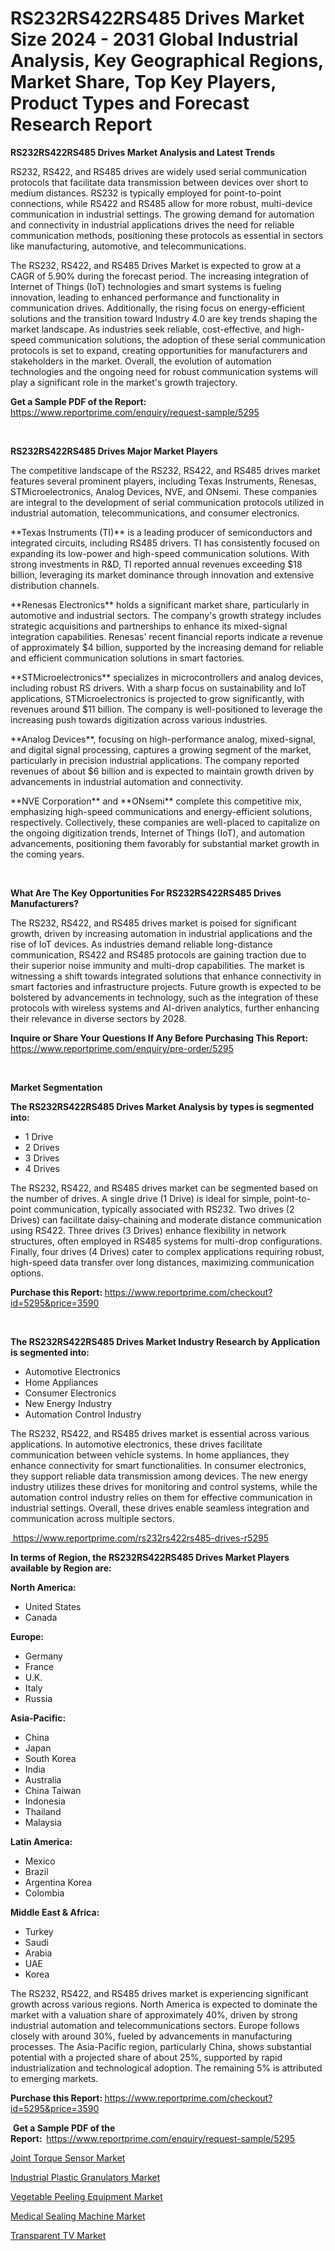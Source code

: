 <p><h1>RS232RS422RS485 Drives Market Size 2024 - 2031 Global Industrial Analysis, Key Geographical Regions, Market Share, Top Key Players, Product Types and Forecast Research Report</h1></p><p><strong>RS232RS422RS485 Drives Market Analysis and Latest Trends</strong></p>
<p><p>RS232, RS422, and RS485 drives are widely used serial communication protocols that facilitate data transmission between devices over short to medium distances. RS232 is typically employed for point-to-point connections, while RS422 and RS485 allow for more robust, multi-device communication in industrial settings. The growing demand for automation and connectivity in industrial applications drives the need for reliable communication methods, positioning these protocols as essential in sectors like manufacturing, automotive, and telecommunications.</p><p>The RS232, RS422, and RS485 Drives Market is expected to grow at a CAGR of 5.90% during the forecast period. The increasing integration of Internet of Things (IoT) technologies and smart systems is fueling innovation, leading to enhanced performance and functionality in communication drives. Additionally, the rising focus on energy-efficient solutions and the transition toward Industry 4.0 are key trends shaping the market landscape. As industries seek reliable, cost-effective, and high-speed communication solutions, the adoption of these serial communication protocols is set to expand, creating opportunities for manufacturers and stakeholders in the market. Overall, the evolution of automation technologies and the ongoing need for robust communication systems will play a significant role in the market's growth trajectory.</p></p>
<p><strong>Get a Sample PDF of the Report:&nbsp;</strong> <a href="https://www.reportprime.com/enquiry/request-sample/5295">https://www.reportprime.com/enquiry/request-sample/5295</a></p>
<p>&nbsp;</p>
<p><strong>RS232RS422RS485 Drives Major Market Players</strong></p>
<p><p>The competitive landscape of the RS232, RS422, and RS485 drives market features several prominent players, including Texas Instruments, Renesas, STMicroelectronics, Analog Devices, NVE, and ONsemi. These companies are integral to the development of serial communication protocols utilized in industrial automation, telecommunications, and consumer electronics.</p><p>**Texas Instruments (TI)** is a leading producer of semiconductors and integrated circuits, including RS485 drivers. TI has consistently focused on expanding its low-power and high-speed communication solutions. With strong investments in R&D, TI reported annual revenues exceeding $18 billion, leveraging its market dominance through innovation and extensive distribution channels.</p><p>**Renesas Electronics** holds a significant market share, particularly in automotive and industrial sectors. The company's growth strategy includes strategic acquisitions and partnerships to enhance its mixed-signal integration capabilities. Renesas' recent financial reports indicate a revenue of approximately $4 billion, supported by the increasing demand for reliable and efficient communication solutions in smart factories.</p><p>**STMicroelectronics** specializes in microcontrollers and analog devices, including robust RS drivers. With a sharp focus on sustainability and IoT applications, STMicroelectronics is projected to grow significantly, with revenues around $11 billion. The company is well-positioned to leverage the increasing push towards digitization across various industries.</p><p>**Analog Devices**, focusing on high-performance analog, mixed-signal, and digital signal processing, captures a growing segment of the market, particularly in precision industrial applications. The company reported revenues of about $6 billion and is expected to maintain growth driven by advancements in industrial automation and connectivity.</p><p>**NVE Corporation** and **ONsemi** complete this competitive mix, emphasizing high-speed communications and energy-efficient solutions, respectively. Collectively, these companies are well-placed to capitalize on the ongoing digitization trends, Internet of Things (IoT), and automation advancements, positioning them favorably for substantial market growth in the coming years.</p></p>
<p>&nbsp;</p>
<p><strong>What Are The Key Opportunities For RS232RS422RS485 Drives Manufacturers?</strong></p>
<p><p>The RS232, RS422, and RS485 drives market is poised for significant growth, driven by increasing automation in industrial applications and the rise of IoT devices. As industries demand reliable long-distance communication, RS422 and RS485 protocols are gaining traction due to their superior noise immunity and multi-drop capabilities. The market is witnessing a shift towards integrated solutions that enhance connectivity in smart factories and infrastructure projects. Future growth is expected to be bolstered by advancements in technology, such as the integration of these protocols with wireless systems and AI-driven analytics, further enhancing their relevance in diverse sectors by 2028.</p></p>
<p><strong>Inquire or Share Your Questions If Any Before Purchasing This Report:</strong> <a href="https://www.reportprime.com/enquiry/pre-order/5295">https://www.reportprime.com/enquiry/pre-order/5295</a></p>
<p>&nbsp;</p>
<p><strong>Market Segmentation</strong></p>
<p><strong>The RS232RS422RS485 Drives Market Analysis by types is segmented into:</strong></p>
<p><ul><li>1 Drive</li><li>2 Drives</li><li>3 Drives</li><li>4 Drives</li></ul></p>
<p><p>The RS232, RS422, and RS485 drives market can be segmented based on the number of drives. A single drive (1 Drive) is ideal for simple, point-to-point communication, typically associated with RS232. Two drives (2 Drives) can facilitate daisy-chaining and moderate distance communication using RS422. Three drives (3 Drives) enhance flexibility in network structures, often employed in RS485 systems for multi-drop configurations. Finally, four drives (4 Drives) cater to complex applications requiring robust, high-speed data transfer over long distances, maximizing communication options.</p></p>
<p><strong>Purchase this Report:&nbsp;</strong><a href="https://www.reportprime.com/checkout?id=5295&price=3590">https://www.reportprime.com/checkout?id=5295&price=3590</a></p>
<p>&nbsp;</p>
<p><strong>The RS232RS422RS485 Drives Market Industry Research by Application is segmented into:</strong></p>
<p><ul><li>Automotive Electronics</li><li>Home Appliances</li><li>Consumer Electronics</li><li>New Energy Industry</li><li>Automation Control Industry</li></ul></p>
<p><p>The RS232, RS422, and RS485 drives market is essential across various applications. In automotive electronics, these drives facilitate communication between vehicle systems. In home appliances, they enhance connectivity for smart functionalities. In consumer electronics, they support reliable data transmission among devices. The new energy industry utilizes these drives for monitoring and control systems, while the automation control industry relies on them for effective communication in industrial settings. Overall, these drives enable seamless integration and communication across multiple sectors.</p></p>
<p><a href="https://www.reportprime.com/rs232rs422rs485-drives-r5295">&nbsp;https://www.reportprime.com/rs232rs422rs485-drives-r5295</a></p>
<p><strong>In terms of Region, the RS232RS422RS485 Drives Market Players available by Region are:</strong></p>
<p>
    <p> <strong> North America: </strong>
        <ul>
            <li>United States</li>
            <li>Canada</li>
        </ul>
        </p> 
    <p> <strong> Europe: </strong>
        <ul>
            <li>Germany</li>
            <li>France</li>
            <li>U.K.</li>
            <li>Italy</li>
            <li>Russia</li>
        </ul>
        </p> 
    <p> <strong> Asia-Pacific: </strong>
        <ul>
            <li>China</li>
            <li>Japan</li>
            <li>South Korea</li>
            <li>India</li>
            <li>Australia</li>
            <li>China Taiwan</li>
            <li>Indonesia</li>
            <li>Thailand</li>
            <li>Malaysia</li>
        </ul>
        </p> 
    <p> <strong> Latin America: </strong>
        <ul>
            <li>Mexico</li>
            <li>Brazil</li>
            <li>Argentina Korea</li>
            <li>Colombia</li>
        </ul>
        </p> 
    <p> <strong> Middle East & Africa: </strong>
        <ul>
            <li>Turkey</li>
            <li>Saudi</li>
            <li>Arabia</li>
            <li>UAE</li>
            <li>Korea</li>
        </ul>
    </p>
    </p>
<p><p>The RS232, RS422, and RS485 drives market is experiencing significant growth across various regions. North America is expected to dominate the market with a valuation share of approximately 40%, driven by strong industrial automation and telecommunications sectors. Europe follows closely with around 30%, fueled by advancements in manufacturing processes. The Asia-Pacific region, particularly China, shows substantial potential with a projected share of about 25%, supported by rapid industrialization and technological adoption. The remaining 5% is attributed to emerging markets.</p></p>
<p><strong>Purchase this Report: </strong><a href="https://www.reportprime.com/checkout?id=5295&price=3590">https://www.reportprime.com/checkout?id=5295&price=3590</a></p>
<p>&nbsp;<strong>Get a Sample PDF of the Report:&nbsp;&nbsp;</strong><a href="https://www.reportprime.com/enquiry/request-sample/5295">https://www.reportprime.com/enquiry/request-sample/5295</a></p>
<p><strong></strong></p>
<p><p><a href="https://www.linkedin.com/pulse/global-joint-torque-sensor-market-sector2024-2031-metrics-d48ze?trackingId=LyWs5Cg9R7mZJeIoYeH0cA%3D%3D">Joint Torque Sensor Market</a></p><p><a href="https://issuu.com/reportprime-2/docs/industrial-plastic-granulators-mark_2d33b0574bc713">Industrial Plastic Granulators Market</a></p><p><a href="https://issuu.com/reportprime-2/docs/vegetable-peeling-equipment-market-_330240294ffedf">Vegetable Peeling Equipment Market</a></p><p><a href="https://www.linkedin.com/pulse/comprehensive-analysis-global-medical-sealing-machine-sjvie?trackingId=JpBn2id0TESPhhsb4Aq6UA%3D%3D">Medical Sealing Machine Market</a></p><p><a href="https://www.linkedin.com/pulse/global-transparent-tv-market-size-expected-experience-cagr-zbj4f?trackingId=N9SktX1DSvSBZ7l4IGHO4w%3D%3D">Transparent TV Market</a></p></p>